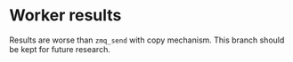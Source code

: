 # Worker results
Results are worse than `zmq_send` with copy mechanism. This branch should be kept for future research.